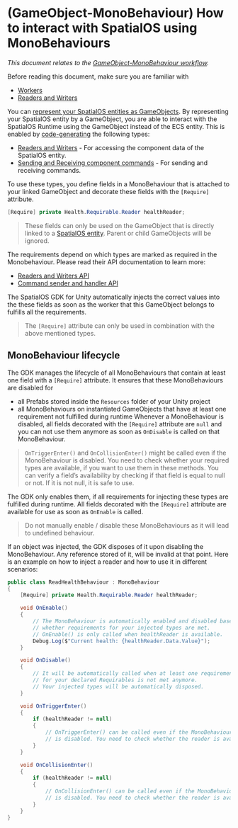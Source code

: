 [//]: # (Doc of docs reference 5.2)
[//]: # (TODO - tech writer review)
# (GameObject-MonoBehaviour) How to interact with SpatialOS using MonoBehaviours
_This document relates to the [GameObject-MonoBehaviour workflow]({{urlRoot}}/content/intro-workflows-spatialos-entities)._

Before reading this document, make sure you are familiar with

  * [Workers]({{urlRoot}}/content/workers/workers-in-the-gdk)
  * [Readers and Writers]({{urlRoot}}/content/gameobject/readers-writers)

You can [represent your SpatialOS entities as GameObjects]({{urlRoot}}/content/gameobject/linking-spatialos-entities-gameobjects).
By representing your SpatialOS entity by a GameObject, you are able to interact with the SpatialOS Runtime using the GameObject instead of the ECS entity.
This is enabled by [code-generating]({{urlRoot}}/content/code-generator) the following types:

 * [Readers and Writers]({{urlRoot}}/content/gameobject/readers-writers) - For accessing the component data of the SpatialOS entity.
 * [Sending and Receiving component commands]({{urlRoot}}/content/gameobject/sending-receiving-commands) - For sending and receiving commands.

To use these types, you define fields in a MonoBehaviour that is attached to
your linked GameObject and decorate these fields with the `[Require]` attribute.

```csharp
[Require] private Health.Requirable.Reader healthReader;
```

> These fields can only be used on the GameObject that is directly linked to a [SpatialOS entity]({{urlRoot}}/content/glossary#spatialos-entity).
Parent or child GameObjects will be ignored.

The requirements depend on which types are marked as required in the Monobehaviour. Please read their API documentation to learn more:

  * [Readers and Writers API]({{urlRoot}}/content/gameobject/readers-writers)
  * [Command sender and handler API]({{urlRoot}}/content/gameobject/sending-receiving-commands)

The SpatialOS GDK for Unity automatically injects the correct values into the these fields
as soon as the worker that this GameObject belongs to fulfills all the requirements.


> The `[Require]` attribute can only be used in combination with the above mentioned types.

## MonoBehaviour lifecycle
The GDK manages the lifecycle of all MonoBehaviours that contain at least
one field with a `[Require]` attribute. It ensures that these MonoBehaviours are disabled for

  * all Prefabs stored inside the `Resources` folder of your Unity project
  * all MonoBehaviours on instantiated GameObjects that have at least one requirement not fulfilled during runtime
Whenever a MonoBehaviour is disabled, all fields decorated with the `[Require]` attribute are `null` and you can not use them anymore as soon as `OnDisable` is called on that MonoBehaviour.

>  `OnTriggerEnter()` and `OnCollisionEnter()` might be called even if the MonoBehaviour is disabled. You need to check whether your required types are available, if you want to use them in these methods. You can verify a field’s availability by checking if that field is equal to null or not. If it is not null, it is safe to use.

The GDK only enables them, if all requirements for injecting these types are fulfilled during runtime. All fields decorated with the `[Require]` attribute are available for use as soon as `OnEnable` is called.  

> Do not manually enable / disable these MonoBehaviours as it will lead to undefined behaviour.

If an object was injected, the GDK disposes of it upon disabling the MonoBehaviour. Any reference stored of it, will be invalid at that point.
Here is an example on how to inject a reader and how to use it in different scenarios:

```csharp
public class ReadHealthBehaviour : MonoBehaviour
{
	[Require] private Health.Requirable.Reader healthReader;

	void OnEnable()
	{
    	// The MonoBehaviour is automatically enabled and disabled based on
    	// whether requirements for your injected types are met.
    	// OnEnable() is only called when healthReader is available.
    	Debug.Log($"Current health: {healthReader.Data.Value}");
	}

	void OnDisable()
	{
    	// It will be automatically called when at least one requirements
    	// for your declared Requirables is not met anymore.
    	// Your injected types will be automatically disposed.
	}

	void OnTriggerEnter()
	{
    	if (healthReader != null)
    	{
        	// OnTriggerEnter() can be called even if the MonoBehaviour
        	// is disabled. You need to check whether the reader is available.
    	}
	}

	void OnCollisionEnter()
	{
    	if (healthReader != null)
    	{
        	// OnCollisionEnter() can be called even if the MonoBehaviour
        	// is disabled. You need to check whether the reader is available.
    	}
	}
}
```
